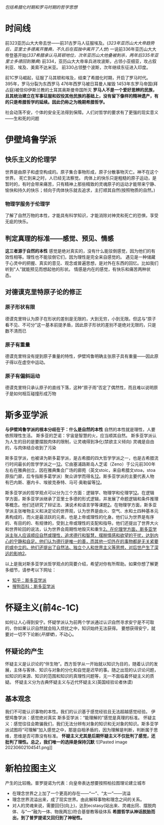 *包括希腊化时期和罗马时期的哲学思想*
# 时间线
前323亚历山大大帝去世——前31古罗马人征服埃及。(*323年亚历山大大帝趋势后，亚里士多德离开雅典，不久后在孤独中离开了人世*)
一说前336年亚历山大大帝登基开始(*337希腊承认马其顿地位，次年亚历山大他叠被刺杀，两年后335年亚里士多德回到雅典*)
前334，亚历山大大帝率兵进攻波斯，占领小亚细亚，攻占叙利亚、埃及、美索不达米亚。
前330占领整个波斯，次年继续东征进入印度。

前1C罗马崛起，征服了马其顿和埃及，结束了希腊化时期，开启了罗马时代。
395年，罗马分裂为东西罗马
476年西罗马被日耳曼人摧毁
1453年东罗马帝国(拜占庭)被信仰伊斯兰教的土耳其奥斯曼帝国所灭
**罗马人不是一个爱好思辨的民族，且其统治建立在军事征服和奴役其他民族的基础上，没有留下像样的精神遗产，有的只是希腊哲学的延续。因此仍称之为晚期希腊哲学。**

社会动荡不安，个体的安全无法得到保障。人们对哲学的要求有了更强的现实意义——生和死的问题

# 伊壁鸠鲁学派
## 快乐主义的伦理学
世界是由原子和虚空构成的。原子集合事物形成，原子分散事物灭亡。神不在这个世界。
死亡到来之时，人已经无法察觉。
肉体上的快乐只是粗糙的原子运动，是暂时的，有时会带来痛苦，只有精神上那些精致的灵魂原子的运动才能带来宁静、愉快和持久的快乐；倾向于肉体快乐就去追求，主打顺其自然(按照物质的自然。)
### 物理学服务于伦理学
了解了自然万物的本性，才能具有科学知识，才能消除对神灵和死亡的恐惧，享受无疵的快乐。

## 判定真理的标准——感觉、预见、情感
**这三者源于自然的本性**
感觉是绝对真实的，没有什么能驳倒感觉，因为他们的有效性相等。理性也不能驳倒它们，因为理性是完全来自感觉的。
遇见是一种储藏于心灵中的把握、真实的意见、观念或普遍思想，是对外在东西的回忆。比如我们听到“人”就能预见而想起他的形状。
情感是内在的感觉，有快乐和痛苦两种状态。
## 对德谟克里特原子论的修正
### 原子形状有限
德谟克里特认为原子在形状的差别是无限的，大到无穷，小到无限。但这与“原子看不见、不可分”这一基本前提矛盾，因此原子形状的差别不是绝对无限的，只是数不清而已
### 原子有重量
德谟克里特没有提到原子重量的特性，伊壁鸠鲁明确主张原子具有重量——因此原子得以在虚空中运动。
### 原子有偏斜运动
德谟克里特只承认原子的直线下落，这种“原子雨”否定了偶然性，而且难以说明原子是如何相互碰撞形成万物
# 斯多亚学派
**与伊壁鸠鲁学派的根本分歧在于：什么是自然的本性**
自然的本性就是理性，人要依照理性生活。
斯多亚的芝诺：宇宙是智慧的火，应当顺其自然。
斯多亚学派认为人生的目的是要摆脱肉体的限制，让灵魂得到净化(禁欲主义倾向)
灵魂是自由的，与肉体结合收到了污染

斯多亚学派，也被译为斯多葛学派，是古希腊的四大哲学学派之一，也是古希腊流行时间最长的哲学学派之一[1](https://www.zhihu.com/topic/20522442/intro)[2](https://baike.sogou.com/v482942.htm?fromTitle=%E6%96%AF%E5%A4%9A%E8%91%9B%E5%AD%A6%E6%B4%BE)。它由塞浦路斯岛人芝诺（Zeno）于公元前300年左右在雅典创立，因在雅典集会广场的廊苑（英文stoic，来自希腊文stoa，stoa原指门廊，后专指斯多葛学派）聚众讲学而得名[1](https://www.zhihu.com/topic/20522442/intro)[2](https://baike.sogou.com/v482942.htm?fromTitle=%E6%96%AF%E5%A4%9A%E8%91%9B%E5%AD%A6%E6%B4%BE)。斯多亚学派的主要代表人物有巴内斯、塞内卡、埃彼克泰特、马可·奥勒留等[1](https://www.zhihu.com/topic/20522442/intro)[2](https://baike.sogou.com/v482942.htm?fromTitle=%E6%96%AF%E5%A4%9A%E8%91%9B%E5%AD%A6%E6%B4%BE)。

斯多亚学派的哲学观点可以分为三个方面：逻辑学、物理学和伦理学[1](https://www.zhihu.com/topic/20522442/intro)[2](https://baike.sogou.com/v482942.htm?fromTitle=%E6%96%AF%E5%A4%9A%E8%91%9B%E5%AD%A6%E6%B4%BE)。在逻辑学方面，斯多亚学派继承了亚里士多德的形式逻辑，并发展了命题逻辑和条件推理等概念。他们还研究了辩证法、演说术和语言学等课题[2](https://baike.sogou.com/v482942.htm?fromTitle=%E6%96%AF%E5%A4%9A%E8%91%9B%E5%AD%A6%E6%B4%BE)。在物理学方面，斯多亚学派主张唯物主义和决定论的世界观，认为世界是由火、空气、水和土四种基本元素构成的，而火是最活跃的元素，也是上帝或理性的化身。他们认为世界是有序的、有目的的、有规律的，受到上帝或理性的支配和指导。他们还提出了世界大火和世界轮回的说法，认为世界会周期性地毁灭和重生[2](https://baike.sogou.com/v482942.htm?fromTitle=%E6%96%AF%E5%A4%9A%E8%91%9B%E5%AD%A6%E6%B4%BE)[。在伦理学方面，斯多亚学派主张人应该顺应自然或理性，追求德行和智慧，摆脱情感和欲望的干扰，达到内心的宁静和自足。他们认为德行是唯一的善，而其他一切外在的事物都是无关紧要的或中立的。他们还提出了自然法、独立个人和世界主义等思想，对后世产生了深远的影响](https://baike.sogou.com/v482942.htm?fromTitle=%E6%96%AF%E5%A4%9A%E8%91%9B%E5%AD%A6%E6%B4%BE)[2](https://baike.sogou.com/v482942.htm?fromTitle=%E6%96%AF%E5%A4%9A%E8%91%9B%E5%AD%A6%E6%B4%BE)。

以上是我对斯多亚学派哲学观点的简要介绍，希望对你有所帮助。如果你想了解更多细节，请参考以下网址：

- [知乎：斯多亚学派](https://www.zhihu.com/topic/20522442/intro)
- [搜狗百科：斯多亚学派](https://baike.sogou.com/v482942.htm?fromTitle=%E6%96%AF%E5%A4%9A%E8%91%9B%E5%AD%A6%E6%B4%BE)
# 怀疑主义(前4c-1C)
如何让人心得到安宁。怀疑学派认为前两个学派通过认识自然寻求安宁是不可取的，你如果认识自然就会陷入烦扰之中，知识始终无法获得。
要想获得安宁，就要对一切不下论断(*开摆喽*)，不动心。
## 怀疑论的产生
怀疑主义是认识论的“伴生物”。西方哲学从一开始就以知识为目的，随着认识的发展，主体与客体、知识与对象的分化和自觉是迟早的事。随之出现的认识论问题，如知识的来源、知识的范围和知识的真理性问题等，无一不面临着怀疑主义的质疑。
怀疑主义分为古典怀疑主义与近代怀疑主义(英国经验论者休谟)
## 基本观念
我们不可能认识事物的本性。我们的认识基于感觉经验且无法超越感觉经验。
伊壁鸠鲁学派：感觉绝对真实
斯多亚学派：“能理解的”感觉是真理的标准。
怀疑主义：感觉往往会欺骗我们，我们无法分辨有对象的知识和无对象的知识。斯多亚学派试图将“可理解”加入感觉之中，那是自相矛盾的，因为理解是判断，判断属于思维，思维是否可靠没有标准。
**怀疑主义尤其是后期怀疑主义不仅批判了感觉，还批判了理性。总之，我们唯一的选择是保持沉默**
![[Pasted image 20230602104541.png]]
# 新柏拉图主义
产生的比较晚。普罗提诺为代表：向皇帝表达想要按照柏拉图理论建立城市
- 在理念世界之上加了一个更高的存在——“一”、“太一”——流溢
- 理念世界流溢出来，成了现实世界。由此解释事物和理念之间的关系。
- 对人的灵魂来说，需要回归(向上)，达到ecstasy(站出来、灵魂出窍、摆脱肉体、与“一”融为一体、物我两忘)符合基督教等级体系
**希腊哲学从神话脱胎而出，到了普罗提诺又回归到了神秘性。**


